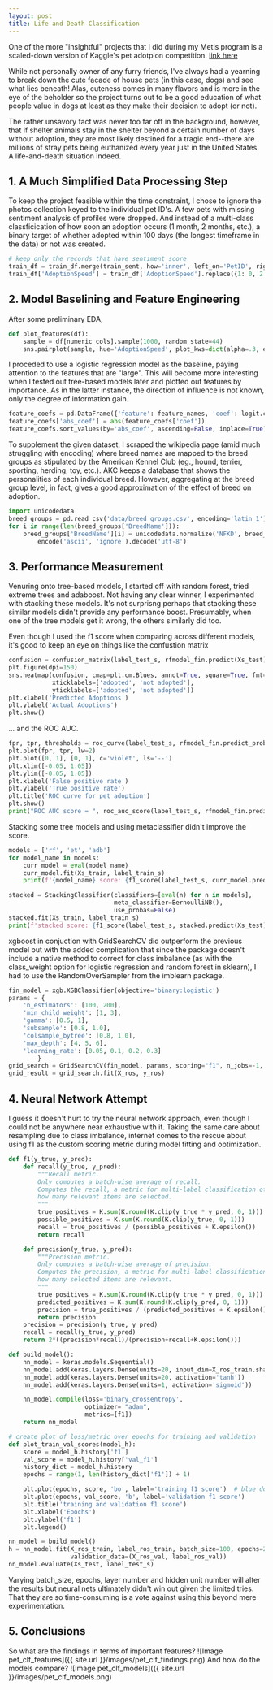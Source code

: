 ```yaml
---
layout: post
title: Life and Death Classification
---
```


One of the more "insightful" projects that I did during my Metis program is a scaled-down version of Kaggle's pet adotpion competition. [link here](https://www.kaggle.com/c/petfinder-adoption-prediction)

While not personally owner of any furry friends, I've always had a yearning to break down the cute facade of house pets (in this case, dogs) and see what lies beneath! Alas, cuteness comes in many flavors and is more in the eye of the beholder so the project turns out to be a good education of what people value in dogs at least as they make their decision to adopt (or not).

The rather unsavory fact was never too far off in the background, however, that if shelter animals stay in the shelter beyond a certain number of days without adoption, they are most likely destined for a tragic end--there are millions of stray pets being euthanized every year just in the United States. A life-and-death situation indeed.

## 1. A Much Simplified Data Processing Step

To keep the project feasible within the time constraint, I chose to ignore the photos collection keyed to the individual pet ID's. A few pets with missing sentiment analysis of profiles were dropped. And instead of a multi-class classficication of how soon an adoption occurs (1 month, 2 months, etc.), a binary target of whether adopted within 100 days (the longest timeframe in the data) or not was created.

```python
# keep only the records that have sentiment score
train_df = train_df.merge(train_sent, how='inner', left_on='PetID', right_index=True)
train_df['AdoptionSpeed'] = train_df['AdoptionSpeed'].replace({1: 0, 2: 0, 3: 0, 4: 1})
```

## 2. Model Baselining and Feature Engineering

After some preliminary EDA,

```python
def plot_features(df):
    sample = df[numeric_cols].sample(1000, random_state=44)
    sns.pairplot(sample, hue='AdoptionSpeed', plot_kws=dict(alpha=.3, edgecolor='none'))
```

I proceded to use a logistic regression model as the baseline, paying attention to the features that are "large". This will become more interesting when I tested out tree-based models later and plotted out features by importance. As in the latter instance, the direction of influence is not known, only the degree of information gain.

```python
feature_coefs = pd.DataFrame({'feature': feature_names, 'coef': logit.coef_[0]})
feature_coefs['abs_coef'] = abs(feature_coefs['coef'])
feature_coefs.sort_values(by='abs_coef', ascending=False, inplace=True)
```

To supplement the given dataset, I scraped the wikipedia page (amid much struggling with encoding) where breed names are mapped to the breed groups as stipulated by the American Kennel Club (eg., hound, terrier, sporting, herding, toy, etc.). AKC keeps a database that shows the personalities of each individual breed. However, aggregating at the breed group level, in fact, gives a good approximation of the effect of breed on adoption.

```python
import unicodedata
breed_groups = pd.read_csv('data/breed_groups.csv', encoding='latin_1')
for i in range(len(breed_groups['BreedName'])):
    breed_groups['BreedName'][i] = unicodedata.normalize('NFKD', breed_groups['BreedName'][i]).\
        encode('ascii', 'ignore').decode('utf-8')
```

## 3. Performance Measurement

Venuring onto tree-based models, I started off with random forest, tried extreme trees and adaboost. Not having any clear winner, I experimented with stacking these models. It's not surprisng perhaps that stacking these similar models didn't provide any performance boost. Presumably, when one of the tree models get it wrong, the others similarly did too.

Even though I used the f1 score when comparing across different models, it's good to keep an eye on things like the confustion matrix

```python
confusion = confusion_matrix(label_test_s, rfmodel_fin.predict(Xs_test))
plt.figure(dpi=150)
sns.heatmap(confusion, cmap=plt.cm.Blues, annot=True, square=True, fmt='g',
            xticklabels=['adopted', 'not adopted'],
            yticklabels=['adopted', 'not adopted'])
plt.xlabel('Predicted Adoptions')
plt.ylabel('Actual Adoptions')
plt.show()
```
... and the ROC AUC.

```python
fpr, tpr, thresholds = roc_curve(label_test_s, rfmodel_fin.predict_proba(Xs_test)[:, 1])
plt.plot(fpr, tpr, lw=2)
plt.plot([0, 1], [0, 1], c='violet', ls='--')
plt.xlim([-0.05, 1.05])
plt.ylim([-0.05, 1.05])
plt.xlabel('False positive rate')
plt.ylabel('True positive rate')
plt.title('ROC curve for pet adoption')
plt.show()
print("ROC AUC score = ", roc_auc_score(label_test_s, rfmodel_fin.predict_proba(Xs_test)[:, 1]))
```

Stacking some tree models and using metaclassifier didn't improve the score.

```python
models = ['rf', 'et', 'adb']
for model_name in models:
    curr_model = eval(model_name)
    curr_model.fit(Xs_train, label_train_s)
    print(f'{model_name} score: {f1_score(label_test_s, curr_model.predict(Xs_test))}')

stacked = StackingClassifier(classifiers=[eval(n) for n in models],
                             meta_classifier=BernoulliNB(),
                             use_probas=False)
stacked.fit(Xs_train, label_train_s)
print(f'stacked score: {f1_score(label_test_s, stacked.predict(Xs_test))}')
```

xgboost in conjuction with GridSearchCV did outperform the previous model but with the added complication that since the package doesn't include a native method to correct for class imbalance (as with the class_weight option for logistic regression and random forest in sklearn), I had to use the RandomOverSampler from the imblearn package.

```python
fin_model = xgb.XGBClassifier(objective='binary:logistic')
params = {
    'n_estimators': [100, 200],
    'min_child_weight': [1, 3],
    'gamma': [0.5, 1],
    'subsample': [0.8, 1.0],
    'colsample_bytree': [0.8, 1.0],
    'max_depth': [4, 5, 6],
    'learning_rate': [0.05, 0.1, 0.2, 0.3]
        }
grid_search = GridSearchCV(fin_model, params, scoring="f1", n_jobs=-1, cv=5)
grid_result = grid_search.fit(X_ros, y_ros)
```

## 4. Neural Network Attempt

I guess it doesn't hurt to try the neural network approach, even though I could not be anywhere near exhaustive with it. Taking the same care about resampling due to class imbalance, internet comes to the rescue about using f1 as the custom scoring metric during model fitting and optimization.

```python
def f1(y_true, y_pred):
    def recall(y_true, y_pred):
        """Recall metric.
        Only computes a batch-wise average of recall.
        Computes the recall, a metric for multi-label classification of
        how many relevant items are selected.
        """
        true_positives = K.sum(K.round(K.clip(y_true * y_pred, 0, 1)))
        possible_positives = K.sum(K.round(K.clip(y_true, 0, 1)))
        recall = true_positives / (possible_positives + K.epsilon())
        return recall

    def precision(y_true, y_pred):
        """Precision metric.
        Only computes a batch-wise average of precision.
        Computes the precision, a metric for multi-label classification of
        how many selected items are relevant.
        """
        true_positives = K.sum(K.round(K.clip(y_true * y_pred, 0, 1)))
        predicted_positives = K.sum(K.round(K.clip(y_pred, 0, 1)))
        precision = true_positives / (predicted_positives + K.epsilon())
        return precision
    precision = precision(y_true, y_pred)
    recall = recall(y_true, y_pred)
    return 2*((precision*recall)/(precision+recall+K.epsilon()))

def build_model():
    nn_model = keras.models.Sequential()
    nn_model.add(keras.layers.Dense(units=20, input_dim=X_ros_train.shape[1], activation='tanh'))
    nn_model.add(keras.layers.Dense(units=20, activation='tanh'))
    nn_model.add(keras.layers.Dense(units=1, activation='sigmoid'))

    nn_model.compile(loss='binary_crossentropy',
                     optimizer= "adam",
                     metrics=[f1])
    return nn_model

# create plot of loss/metric over epochs for training and validation
def plot_train_val_scores(model_h):
    score = model_h.history['f1']
    val_score = model_h.history['val_f1']
    history_dict = model_h.history
    epochs = range(1, len(history_dict['f1']) + 1)

    plt.plot(epochs, score, 'bo', label='training f1 score')  # blue dot
    plt.plot(epochs, val_score, 'b', label='validation f1 score')
    plt.title('training and validation f1 score')
    plt.xlabel('Epochs')
    plt.ylabel('f1')
    plt.legend()

nn_model = build_model()
h = nn_model.fit(X_ros_train, label_ros_train, batch_size=100, epochs=200,
                 validation_data=(X_ros_val, label_ros_val))
nn_model.evaluate(Xs_test, label_test_s)
```

Varying batch_size, epochs, layer number and hidden unit number will alter the results but neural nets ultimately didn't win out given the limited tries. That they are so time-consuming is a vote against using this beyond mere experimentation.

## 5. Conclusions
So what are the findings in terms of important features? 
![Image pet_clf_features]({{ site.url }}/images/pet_clf_findings.png)
And how do the models compare?
![Image pet_clf_models]({{ site.url }}/images/pet_clf_models.png)
